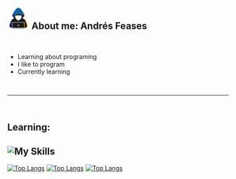## <picture><img src = "https://github.com/0xAbdulKhalid/0xAbdulKhalid/raw/main/assets/mdImages/about_me.gif" width = 50px></picture> **About me: Andrés Feases**
                                  
<br>
                                        
- Learning about programing
- I like to program
- Currently learning 
                                        
<br>

---

<br>
                                      
## **Learning:**
![My Skills](https://skillicons.dev/icons?i=python,java,mysql,html,css,bootstrap,&perline=3)
---
[![Top Langs](https://github-readme-stats.vercel.app/api/top-langs/?username=AFeases)](https://github.com/AFeases/github-readme-stats)
[![Top Langs](https://github-readme-stats.vercel.app/api/top-langs/?username=AFeases&layout=pie)](https://github.com/AFeases/github-readme-stats)
[![Top Langs](https://github-readme-stats.vercel.app/api/top-langs/?username=AFeases&layout=donut-vertical)](https://github.com/AFeases/github-readme-stats)



